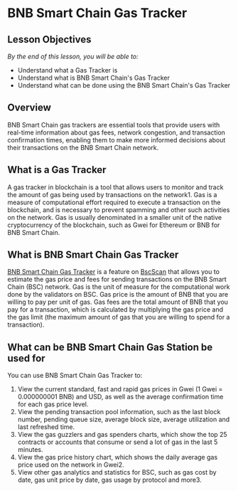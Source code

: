 # BNB Smart Chain Gas Tracker

## Lesson Objectives
*By the end of this lesson, you will be able to:*

- Understand what a Gas Tracker is 
- Understand what is BNB Smart Chain's Gas Tracker 
- Understand what can be done using the BNB Smart Chain's Gas Tracker

## Overview
BNB Smart Chain gas trackers are essential tools that provide users with real-time information about gas fees, network congestion, and transaction confirmation times, enabling them to make more informed decisions about their transactions on the BNB Smart Chain network.

## What is a Gas Tracker
A gas tracker in blockchain is a tool that allows users to monitor and track the amount of gas being used by transactions on the network1. Gas is a measure of computational effort required to execute a transaction on the blockchain, and is necessary to prevent spamming and other such activities on the network. Gas is usually denominated in a smaller unit of the native cryptocurrency of the blockchain, such as Gwei for Ethereum or BNB for BNB Smart Chain.

## What is BNB Smart Chain Gas Tracker
[BNB Smart Chain Gas Tracker](https://bscscan.com/gastracker) is a feature on [BscScan](https://bscscan.com) that allows you to estimate the gas price and fees for sending transactions on the BNB Smart Chain (BSC) network. Gas is the unit of measure for the computational work done by the validators on BSC. Gas price is the amount of BNB that you are willing to pay per unit of gas. Gas fees are the total amount of BNB that you pay for a transaction, which is calculated by multiplying the gas price and the gas limit (the maximum amount of gas that you are willing to spend for a transaction).

## What can be BNB Smart Chain Gas Station be used for 

You can use BNB Smart Chain Gas Tracker to:

1. View the current standard, fast and rapid gas prices in Gwei (1 Gwei = 0.000000001 BNB) and USD, as well as the average confirmation time for each gas price level.
2. View the pending transaction pool information, such as the last block number, pending queue size, average block size, average utilization and last refreshed time.
3. View the gas guzzlers and gas spenders charts, which show the top 25 contracts or accounts that consume or send a lot of gas in the last 5 minutes.
4. View the gas price history chart, which shows the daily average gas price used on the network in Gwei2.
5. View other gas analytics and statistics for BSC, such as gas cost by date, gas unit price by date, gas usage by protocol and more3.